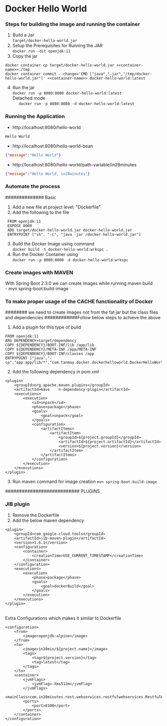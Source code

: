#  Docker Hello  World

### Steps for building the image and running the container

1. Build a Jar <br>
``
target/docker-hello-world.jar
``           
2. Setup the Prerequisites for Running the JAR <br>
``
docker run -dit openjdk:11
``            
3. Copy the jar<br>
```
docker container cp target/docker-hello-world.jar <<container-name>>:/tmp
docker container commit --change='CMD ["java","-jar","/tmp/docker-hello-world.jar"]' <<container-name>> docker-hello-world:latest
```          
            
4. Run the jar<br>
``
docker run -p 8080:8080 docker-hello-world:latest
``
&nbsp;&nbsp;&nbsp;&nbsp; <br>Detached mode    
&nbsp;&nbsp;&nbsp;&nbsp; 
``docker run -p 8080:8080 -d docker-hello-world:latest``



### Running the Application

- http://localhost:8080/hello-world

```txt
Hello World
```

- http://localhost:8080/hello-world-bean

```json
{"message":"Hello World"}
```

- http://localhost:8080/hello-world/path-variable/in28minutes

```json
{"message":"Hello World, in28minutes"}
```

### Automate the process 
############## Basic

1. Add a new file at project level:  "Dockerfile"
2. Add the following to the file
```
 FROM openjdk:11
 EXPOSE 8080
 ADD target/docker-hello-world.jar docker-hello-world.jar
 ENTRYPOINT ["sh", "-c", "java -jar /docker-hello-world.jar"]
```
3. Build the Docker Image using command<br>
  `docker build -t docker-hello-world:wrkspc .`
4. Run the Docker Container using <br>
  `docker run -p 8080:8080 -d docker-hello-world:wrkspc`
  
### Create images with MAVEN
With Spring Boot 2.3.0 we can create images while running maven build
    &nbsp;&nbsp;&nbsp;&nbsp; - mvn spring-boot:build-image

### To make proper usage of the CACHE functionality of Docker
######## we need to create images not from the fat jar but the class files and dependencies
############Follow below steps to achieve the above

1. Add a plugin for this type of build
```
FROM openjdk:11
ARG DEPENDENCY=target/dependency
COPY ${DEPENDENCY}/BOOT-INF/lib /app/lib
COPY ${DEPENDENCY}/META-INF /app/META-INF
COPY ${DEPENDENCY}/BOOT-INF/classes /app
ENTRYPOINT ["java","-cp","app:app/lib/*","com.tanmay.docker.dockerhelloworld.DockerHelloWorldApplication"]
```
2. Add the following dependency in pom.xml
```
<plugin>
    <groupId>org.apache.maven.plugins</groupId>
    <artifactId>mave    n-dependency-plugin</artifactId>
    <executions>
        <execution>
            <id>unpack</id>
            <phase>package</phase>
            <goals>
                <goal>unpack</goal>
            </goals>
            <configuration>
                <artifactItems>
                    <artifactItem>
                        <groupId>${project.groupId}</groupId>
                        <artifactId>${project.artifactId}</artifactId>
                        <version>${project.version}</version>
                    </artifactItem>
                </artifactItems>
            </configuration>
        </execution>
    </executions>
</plugin>
```
3. Run maven command for image creation
``mvn spring-boot:build-image``


########################### PLUGINS 

### JIB plugin
1. Remove the Dockerfile
2. Add the below maven dependency
```
<plugin>
	<groupId>com.google.cloud.tools</groupId>
	<artifactId>jib-maven-plugin</artifactId>
	<version>1.6.1</version>
	<configuration>
		<container>
			<creationTime>USE_CURRENT_TIMESTAMP</creationTime>
		</container>
	</configuration>
	<executions>
		<execution>
			<phase>package</phase>
			<goals>
				<goal>dockerBuild</goal>
			</goals>
		</execution>
	</executions>
</plugin>
```
&nbsp;&nbsp;&nbsp;&nbsp; <br>Extra Configurations which makes it similar to Dockerfile
&nbsp;&nbsp;&nbsp;&nbsp; 
```
<configuration>
	<from>
		<image>openjdk:alpine</image>
	</from>
	<to>
		<image>in28min/${project.name}</image>
		<tags>
			<tag>${project.version}</tag>
			<tag>latest</tag>
		</tags>
	</to>
	<container>
		<jvmFlags>
			<jvmFlag>-Xms512m</jvmFlag>
		</jvmFlags>
		<mainClass>com.in28minutes.rest.webservices.restfulwebservices.RestfulWebServicesApplication</mainClass>
		<ports>
			<port>8100</port>
		</ports>
	</container>
</configuration>
```